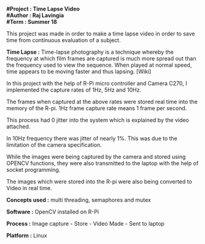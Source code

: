 **#Project : Time Lapse Video  
#Author : Raj Lavingia  
#Term : Summer 18**  

This project was made in order to make a time lapse video in order to save time from continuous evaluation of a subject.

**Time Lapse :** Time-lapse photography is a technique whereby the frequency at which film frames are captured is much more spread out than the frequency used to view the sequence.
When played at normal speed, time appears to be moving faster and thus lapsing. [Wiki]

In this project with the help of R-Pi micro controller and Camera C270, I implemented the capture rates of 1Hz, 5Hz and 10Hz.

The frames when captured at the above rates were stored real time into the memory of the R-pi. 1Hz frame capture rate means 1 frame per second.

This process had 0 jitter into the system which is explained by the video attached.

In 10Hz frequency there was jitter of nearly 1%. This was due to the limitation of the camera specification.

While the images were being captured by the camera and stored using OPENCV functions, they were also transmitted to the laptop with the help
of socket programming.

The images which were stored into the R-pi were also being converted to Video in real time.

**Concepts used :** multi threading, semaphores and mutex  

**Software :** OpenCV installed on R-Pi  

**Process :** Image capture - Store - Video Made - Sent to laptop  

**Platform :** Linux  

